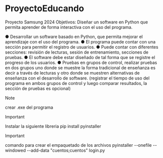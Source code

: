 # ProyectoEducando
Proyecto Samsung 2024
Objetivos: Diseñar un software en Python que permita aprender de forma interactiva con el uso del programa.

●	Desarrollar un software basado en Python, que permita mejorar el aprendizaje con el uso del programa.
●	El programa puede contar con una sección para permitir el registro de usuarios.
●	Puede contar con diferentes secciones: revisión de lecturas, sesión de entrenamiento, secciones de pruebas.
●	El software debe estar diseñado de tal forma que se registre el progreso de los usuarios.
●	Pruebas en grupos de control, realizar pruebas en dos grupos uno donde se muestre la forma tradicional de enseñanza es decir a través de lecturas y otro donde se muestren alternativas de enseñanza con el desarrollo de software. (registrar el tiempo de uso del programa en ambos grupos de control y luego comparar resultados, la sección de pruebas es opcional)





> [!NOTE]
> crear .exe del programa

> [!IMPORTANT]
> Instalar la siguiente libreria
> pip install pyinstaller

> [!IMPORTANT]
> comando para crear el empaquetado de los archivos
> pyinstaller --onefile --windowed --add-data "cuentos;cuentos" login.py
